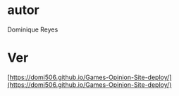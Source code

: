 # autor
Dominique Reyes
# Ver
[https://domi506.github.io/Games-Opinion-Site-deploy/](https://domi506.github.io/Games-Opinion-Site-deploy/)